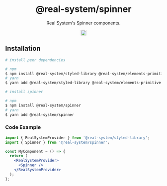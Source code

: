 <h1 align="center">@real-system/spinner</h1>
<p align="center">Real System's Spinner components.</p>
<p align="center">
<a href="https://www.npmjs.com/package/@real-system/spinner"><img src="https://badgen.net/npm/v/@real-system/spinner?label=&icon=npm&color=blue" alt="npm version" height="18"/></a>
</p>

## Installation

```bash
# install peer dependencies

# npm
$ npm install @real-system/styled-library @real-system/elements-primitive @real-system/utils-library react react-dom
# yarn
$ yarn add @real-system/styled-library @real-system/elements-primitive @real-system/utils-library react react-dom

# install spinner

# npm
$ npm install @real-system/spinner
# yarn
$ yarn add @real-system/spinner
```

### Code Example

```jsx
import { RealSystemProvider } from '@real-system/styled-library';
import { Spinner } from '@real-system/spinner';

const MyComponent = () => {
  return (
    <RealSystemProvider>
      <Spinner />
    </RealSystemProvider>
  );
};
```
